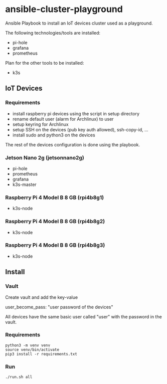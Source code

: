 # ansible-cluster-playground
Ansible Playbook to install an IoT devices cluster used as a playground.

The following technologies/tools are installed:
* pi-hole
* grafana
* prometheus

Plan for the other tools to be installed:
* k3s

## IoT Devices

### Requirements
- install raspberry pi devices using the script in setup directory
- rename default user (alarm for Archlinux) to user
- setup keyring for Archlinux
- setup SSH on the devices (pub key auth allowed), ssh-copy-id, ...
- install sudo and python3 on the devices

The rest of the devices configuration is done using the playbook.

### Jetson Nano 2g (jetsonnano2g)

* pi-hole
* prometheus
* grafana
* k3s-master

### Raspberry Pi 4 Model B 8 GB (rpi4b8g1)

* k3s-node

### Raspberry Pi 4 Model B 8 GB (rpi4b8g2)

* k3s-node

### Raspberry Pi 4 Model B 8 GB (rpi4b8g3)

* k3s-node

## Install

### Vault
Create vault and add the key-value

user_become_pass: "user password of the devices"

All devices have the same basic user called "user" with the password in the vault.

### Requirements

```shell
python3 -m venv venv
source venv/bin/activate
pip3 install -r requirements.txt
```

### Run

```shell
./run.sh all
```